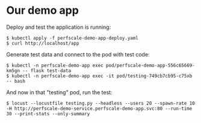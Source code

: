 # Our demo app

Deploy and test the application is running:

    $ kubectl apply -f perfscale-demo-app-deploy.yaml
    $ curl http://localhost/app

Generate test data and connect to the pod with test code:

    $ kubectl -n perfscale-demo-app exec pod/perfscale-demo-app-556c65669-km5gn -- flask test-data
    $ kubectl -n perfscale-demo-app exec -it pod/testing-749cb7cb95-c75xb -- bash

And now in that "testing" pod, run the test:

    $ locust --locustfile testing.py --headless --users 20 --spawn-rate 10 -H http://perfscale-demo-service.perfscale-demo-app.svc:80 --run-time 30 --print-stats --only-summary
